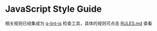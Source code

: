 # JavaScript Style Guide

相关规则已经集成为 [q-lint-js](http://192.168.1.121/ui-module/q-lint-js) 检查工具，具体的规则可点击 [RULES.md](http://192.168.1.121/ui-module/q-lint-js/blob/master/RULES.md) 查看

